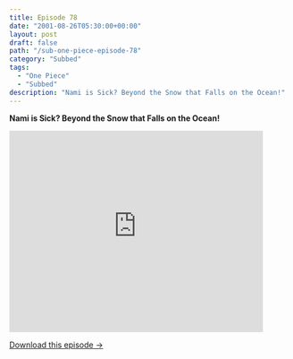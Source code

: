 ```yaml
---
title: Episode 78
date: "2001-08-26T05:30:00+00:00"
layout: post
draft: false
path: "/sub-one-piece-episode-78"
category: "Subbed"
tags:
  - "One Piece"
  - "Subbed"
description: "Nami is Sick? Beyond the Snow that Falls on the Ocean!"
---
```


**Nami is Sick? Beyond the Snow that Falls on the Ocean!**

<iframe width="640" height="360" src="https://www.rapidvideo.com/e/FX3C4G5PZK" frameborder="0" marginwidth=0 marginheight=0 scrolling=no allowfullscreen style="max-width:90%;"></iframe>

<a href="http://ouo.io/qs/eCodkFEQ?s=https://www.rapidvideo.com/d/FX3C4G5PZK" class="styled_a">Download this episode →</a>

